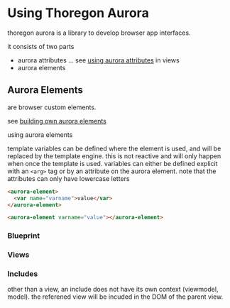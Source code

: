 Using Thoregon Aurora
=====================

thoregon aurora is a library to develop browser app interfaces.

it consists of two parts  

- aurora attributes ... see [using aurora attributes](./auroraattributes.md) in views
- aurora elements


## Aurora Elements

are browser custom elements.

see [building own aurora elements](./aurora%20elements.md)

using aurora elements

template variables can be defined where the element is used, and will be replaced by the template engine.
this is not reactive and will only happen when once the template is used.
variables can either be defined explicit with an `<arg>` tag or by an attribute on the aurora element.
note that the attributes can only have lowercase letters
````HTML
<aurora-element>
  <var name="varname">value</var>
</aurora-element>
````
````HTML
<aurora-element varname="value"></aurora-element>
````


### Blueprint

#### 

### Views


### Includes

other than a view, an include does not have its own context (viewmodel, model).
the referened view will be incuded in the DOM of the parent view.
